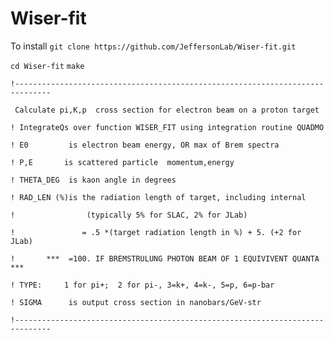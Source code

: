 # Wiser-fit
To install
`git clone https://github.com/JeffersonLab/Wiser-fit.git`

`cd Wiser-fit` 
`make`



`!------------------------------------------------------------------------------`

` Calculate pi,K,p  cross section for electron beam on a proton target`

`! IntegrateQs over function WISER_FIT using integration routine QUADMO`

`! E0         is electron beam energy, OR max of Brem spectra`

`! P,E       is scattered particle  momentum,energy`

`! THETA_DEG  is kaon angle in degrees`

`! RAD_LEN (%)is the radiation length of target, including internal`

`!                (typically 5% for SLAC, 2% for JLab)`

`!               = .5 *(target radiation length in %) + 5. (+2 for JLab)`

`!       ***  =100. IF BREMSTRULUNG PHOTON BEAM OF 1 EQUIVIVENT QUANTA ***`

`! TYPE:     1 for pi+;  2 for pi-, 3=k+, 4=k-, 5=p, 6=p-bar`

`! SIGMA      is output cross section in nanobars/GeV-str`

`!------------------------------------------------------------------------------`


